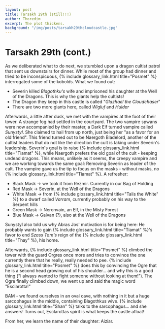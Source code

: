 ```yaml
---
layout: post
title: Tarsakh 29th (still!!!)
author: Thoredim
excerpt: The plot thickens.
background: "/img/posts/tarsakh29thcloudcastle.jpg"
---
```


# Tarsakh 29th (cont.)

As we deliberated what to do next, we stumbled upon a dragon cultist patrol
that sent us downstairs for dinner. While most of the group had dinner and
tried to be inconspicuous, {% include glossary_link.html title="Posmet" %} interrogated some of the kobolds. What we
found out:

- Severin killed *Blagothku's* wife and imprisoned his daughter at the Well of the Dragons. This is why the giants help the cultists!
- The Dragon they keep in this castle is called "*Glazhael the Cloudchaser*"
- There are two more giants here, called *Wigluf* and *Huldar*

Afterwards, a little after dusk, we met with the vampires at the foot of
their tower. A strange fog had settled in the courtyard. The two vampire
spwans were now accompanied by their master, a Dark Elf turned vampire called
*Sunystyl*. She claimed to hail from up north, just being her "as a favor for
an old friend". This friend turned out to be Naergoth Bladelord, another of
the cultist leaders that do not like the direction the cult is taking under
Severin's leadership. Severin's goal is to raise {% include glossary_link.html title="Tiamat" %}, while Naergoth
prefers the old goal of the cult - keeping undead dragons. This means,
unlikely as it seems, the creepy vampire and we are working towards the same
goal: Removing Severin as leader of the cult. The vampire gave us the tip to
focus on the masks - without masks, no {% include glossary_link.html title="Tiamat" %}. A refresher:

- Black Mask -> we took it from Rezmir. Currently in our Bag of Holding
- Red Mask -> Severin, at the Well of the Dragons
- White Mask -> from {% include glossary_link.html title="Talis the White" %} to a dwarf called *Varram*, currently probably on his way to the Serpent hills
- Green Mask -> Neronvain, an Elf, in the Misty Forest
- Blue Mask -> Galvan (?), also at the Well of the Dragons

Sunystyl also told us why Abras Jos' motivation is for being here: He
probably wants to gain {% include glossary_link.html title="Tiamat" %}'s favor to end *Szass Tam's* reign of the {% include glossary_link.html title="Thay" %},
his home.

Afterwards, {% include glossary_link.html title="Posmet" %} climbed the tower with the guard Orgres once more and
tries to convince the one currently there that he really, really needed to
pee. {% include glossary_link.html title="Posmet" %} does this by convincing the Ogre that he is a second head growing
out of his shoulder... and why this is a good thing ("I always wanted to
fight someone without looking at them!"). The Ogre finally climbed down, we
went up and said the magic word "Esclarotta!"

BAM - we found ourselves in an oval cave, with nothing in it but a huge
sarcophagus in the middle, containing Blagothkus wive. {% include glossary_link.html title="Shan" %} talks to the
sarcophagus... and she answers! Turns out, Esclarottas spirit is what keeps
the castle afloat!

From her, we learn the name of their daughter: Aiziar.
